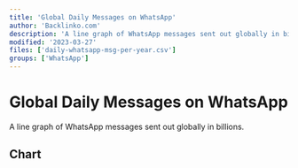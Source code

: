 ```yaml
---
title: 'Global Daily Messages on WhatsApp'
author: 'Backlinko.com'
description: 'A line graph of WhatsApp messages sent out globally in billions.'
modified: '2023-03-27'
files: ['daily-whatsapp-msg-per-year.csv']
groups: ['WhatsApp']
---
```


# Global Daily Messages on WhatsApp

A line graph of WhatsApp messages sent out globally in billions.

## Chart 

<LineChart 
    title="Global Daily Messages on WhatsApp (billion)"  
    xAxis="Year"
    yAxis="Daily Messages on WhatsApp (billion)" 
    data="daily-whatsapp-msg-per-year.csv"
/>